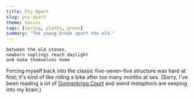 ```yaml
---
title: Pry Apart
slug: pry-apart
theme: basics
tags: [spring, plants, green]
summary: "The young break apart the old."
---
```


```
between the old stones,
newborn saplings reach daylight
and make themselves home
```

Forcing myself back into the classic five-seven-five structure was hard at first; it's kind of like riding a bike after too many months at sea.
(Sorry, I've been reading a lot of [Gunnerkrigg Court][1] and weird metaphors are seeping into my brain.)

[1]: https://www.gunnerkrigg.com/
